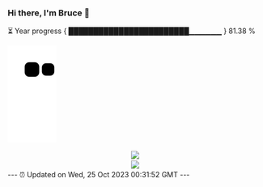 ### Hi there, I'm Bruce 👋
⏳ Year progress { ████████████████████████▁▁▁▁▁▁ } 81.38 %

![](https://raw.githubusercontent.com/Swiftie13st/Swiftie13st/main/assets/github-contribution-grid-snake.svg)


<div align="center"> <img src="https://metrics.lecoq.io/Swiftie13st?template=classic&config.timezone=Asia%2FShanghai"> </div>

<div align="center"> <img src="https://github-readme-streak-stats.herokuapp.com/?user=Swiftie13st" /> </div>
---
⏰ Updated on Wed, 25 Oct 2023 00:31:52 GMT
---

